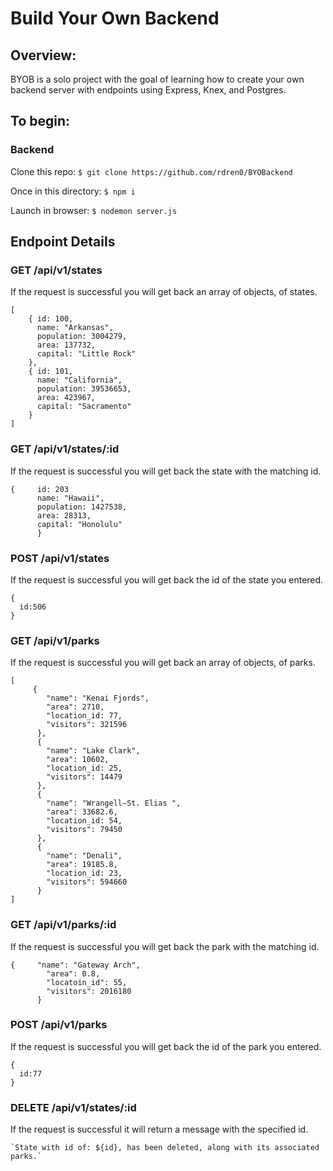 # Build Your Own Backend

## Overview:

BYOB is a solo project with the goal of learning how to create your own backend server with endpoints using Express, Knex, and Postgres.

## To begin:

### Backend

Clone this repo: `$ git clone https://github.com/rdren0/BYOBackend`

Once in this directory: `$ npm i`

Launch in browser: `$ nodemon server.js`

## Endpoint Details

### GET /api/v1/states

If the request is successful you will get back an array of objects, of states.

```
[
    { id: 100,
      name: "Arkansas",
      population: 3004279,
      area: 137732,
      capital: "Little Rock"
    },
    { id: 101,
      name: "California",
      population: 39536653,
      area: 423967,
      capital: "Sacramento"
    }
]
```


### GET /api/v1/states/:id

If the request is successful you will get back the state with the matching id.

```
{     id: 203
      name: "Hawaii",
      population: 1427538,
      area: 28313,
      capital: "Honolulu"
      }
```

### POST /api/v1/states

If the request is successful you will get back the id of the state you entered.


```
{
  id:506
}
```


### GET /api/v1/parks

If the request is successful you will get back an array of objects, of parks.

```
[
     {
        "name": "Kenai Fjords",
        "area": 2710,
        "location_id: 77,
        "visitors": 321596
      },
      {
        "name": "Lake Clark",
        "area": 10602,
        "location_id: 25,
        "visitors": 14479
      },
      {
        "name": "Wrangell–St. Elias ",
        "area": 33682.6,
        "location_id: 54,
        "visitors": 79450
      },
      {
        "name": "Denali",
        "area": 19185.8,
        "location_id: 23,
        "visitors": 594660
      }
]
```


### GET /api/v1/parks/:id

If the request is successful you will get back the park with the matching id.
```
{     "name": "Gateway Arch",
        "area": 0.8,
        "locatoin_id": 55,
        "visitors": 2016180
      }
```

### POST /api/v1/parks

If the request is successful you will get back the id of the park you entered.


```
{
  id:77
}
```

   
### DELETE /api/v1/states/:id

If the request is successful it will return a message with the specified id.


```
`State with id of: ${id}, has been deleted, along with its associated parks.`
```

